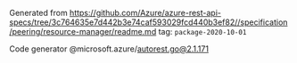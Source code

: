 Generated from https://github.com/Azure/azure-rest-api-specs/tree/3c764635e7d442b3e74caf593029fcd440b3ef82//specification/peering/resource-manager/readme.md tag: `package-2020-10-01`

Code generator @microsoft.azure/autorest.go@2.1.171


